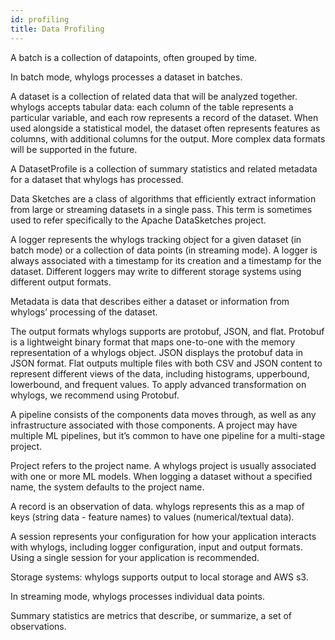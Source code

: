 ```yaml
---
id: profiling
title: Data Profiling
---
```


A batch is a collection of datapoints, often grouped by time.

In batch mode, whylogs processes a dataset in batches.

A dataset is a collection of related data that will be analyzed together. whylogs accepts tabular data: each column of the table represents a particular variable, and each row represents a record of the dataset. When used alongside a statistical model, the dataset often represents features as columns, with additional columns for the output. More complex data formats will be supported in the future.

A DatasetProfile is a collection of summary statistics and related metadata for a dataset that whylogs has processed.

Data Sketches are a class of algorithms that efficiently extract information from large or streaming datasets in a single pass. This term is sometimes used to refer specifically to the Apache DataSketches project.

A logger represents the whylogs tracking object for a given dataset (in batch mode) or a collection of data points (in streaming mode). A logger is always associated with a timestamp for its creation and a timestamp for the dataset. Different loggers may write to different storage systems using different output formats.

Metadata is data that describes either a dataset or information from whylogs’ processing of the dataset.

The output formats whylogs supports are protobuf, JSON, and flat. Protobuf is a lightweight binary format that maps one-to-one with the memory representation of a whylogs object. JSON displays the protobuf data in JSON format. Flat outputs multiple files with both CSV and JSON content to represent different views of the data, including histograms, upperbound, lowerbound, and frequent values. To apply advanced transformation on whylogs, we recommend using Protobuf.

A pipeline consists of the components data moves through, as well as any infrastructure associated with those components. A project may have multiple ML pipelines, but it’s common to have one pipeline for a multi-stage project.

Project refers to the project name. A whylogs project is usually associated with one or more ML models. When logging a dataset without a specified name, the system defaults to the project name.

A record is an observation of data. whylogs represents this as a map of keys (string data - feature names) to values (numerical/textual data).

A session represents your configuration for how your application interacts with whylogs, including logger configuration, input and output formats. Using a single session for your application is recommended.

Storage systems: whylogs supports output to local storage and AWS s3.

In streaming mode, whylogs processes individual data points.

Summary statistics are metrics that describe, or summarize, a set of observations.

